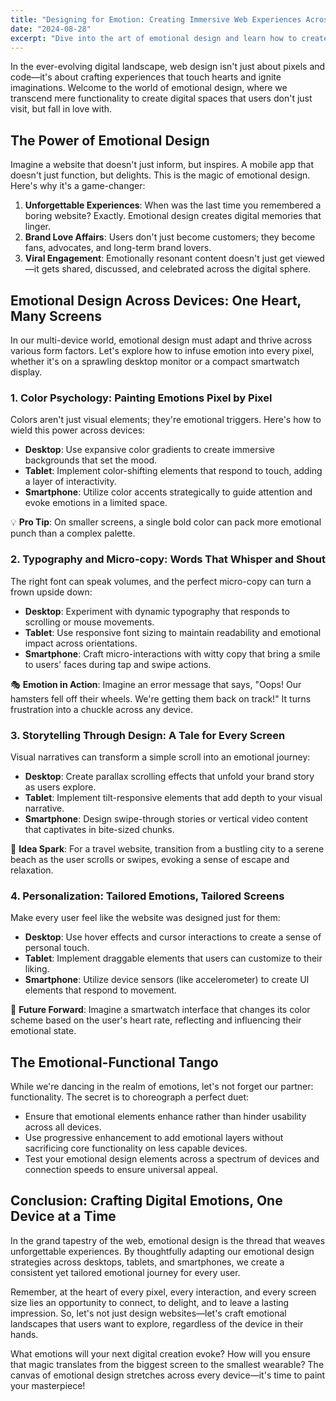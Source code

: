 ```yaml
---
title: "Designing for Emotion: Creating Immersive Web Experiences Across Devices"
date: "2024-08-28"
excerpt: "Dive into the art of emotional design and learn how to create captivating web experiences that resonate across desktops, tablets, and smartphones."
---
```


In the ever-evolving digital landscape, web design isn't just about pixels and code—it's about crafting experiences that touch hearts and ignite imaginations. Welcome to the world of emotional design, where we transcend mere functionality to create digital spaces that users don't just visit, but fall in love with.

## The Power of Emotional Design

Imagine a website that doesn't just inform, but inspires. A mobile app that doesn't just function, but delights. This is the magic of emotional design. Here's why it's a game-changer:

1. **Unforgettable Experiences**: When was the last time you remembered a boring website? Exactly. Emotional design creates digital memories that linger.
2. **Brand Love Affairs**: Users don't just become customers; they become fans, advocates, and long-term brand lovers.
3. **Viral Engagement**: Emotionally resonant content doesn't just get viewed—it gets shared, discussed, and celebrated across the digital sphere.

## Emotional Design Across Devices: One Heart, Many Screens

In our multi-device world, emotional design must adapt and thrive across various form factors. Let's explore how to infuse emotion into every pixel, whether it's on a sprawling desktop monitor or a compact smartwatch display.

### 1. Color Psychology: Painting Emotions Pixel by Pixel

Colors aren't just visual elements; they're emotional triggers. Here's how to wield this power across devices:

- **Desktop**: Use expansive color gradients to create immersive backgrounds that set the mood.
- **Tablet**: Implement color-shifting elements that respond to touch, adding a layer of interactivity.
- **Smartphone**: Utilize color accents strategically to guide attention and evoke emotions in a limited space.

💡 **Pro Tip**: On smaller screens, a single bold color can pack more emotional punch than a complex palette.

### 2. Typography and Micro-copy: Words That Whisper and Shout

The right font can speak volumes, and the perfect micro-copy can turn a frown upside down:

- **Desktop**: Experiment with dynamic typography that responds to scrolling or mouse movements.
- **Tablet**: Use responsive font sizing to maintain readability and emotional impact across orientations.
- **Smartphone**: Craft micro-interactions with witty copy that bring a smile to users' faces during tap and swipe actions.

🎭 **Emotion in Action**: Imagine an error message that says, "Oops! Our hamsters fell off their wheels. We're getting them back on track!" It turns frustration into a chuckle across any device.

### 3. Storytelling Through Design: A Tale for Every Screen

Visual narratives can transform a simple scroll into an emotional journey:

- **Desktop**: Create parallax scrolling effects that unfold your brand story as users explore.
- **Tablet**: Implement tilt-responsive elements that add depth to your visual narrative.
- **Smartphone**: Design swipe-through stories or vertical video content that captivates in bite-sized chunks.

🌟 **Idea Spark**: For a travel website, transition from a bustling city to a serene beach as the user scrolls or swipes, evoking a sense of escape and relaxation.

### 4. Personalization: Tailored Emotions, Tailored Screens

Make every user feel like the website was designed just for them:

- **Desktop**: Use hover effects and cursor interactions to create a sense of personal touch.
- **Tablet**: Implement draggable elements that users can customize to their liking.
- **Smartphone**: Utilize device sensors (like accelerometer) to create UI elements that respond to movement.

🔮 **Future Forward**: Imagine a smartwatch interface that changes its color scheme based on the user's heart rate, reflecting and influencing their emotional state.

## The Emotional-Functional Tango

While we're dancing in the realm of emotions, let's not forget our partner: functionality. The secret is to choreograph a perfect duet:

- Ensure that emotional elements enhance rather than hinder usability across all devices.
- Use progressive enhancement to add emotional layers without sacrificing core functionality on less capable devices.
- Test your emotional design elements across a spectrum of devices and connection speeds to ensure universal appeal.

## Conclusion: Crafting Digital Emotions, One Device at a Time

In the grand tapestry of the web, emotional design is the thread that weaves unforgettable experiences. By thoughtfully adapting our emotional design strategies across desktops, tablets, and smartphones, we create a consistent yet tailored emotional journey for every user.

Remember, at the heart of every pixel, every interaction, and every screen size lies an opportunity to connect, to delight, and to leave a lasting impression. So, let's not just design websites—let's craft emotional landscapes that users want to explore, regardless of the device in their hands.

What emotions will your next digital creation evoke? How will you ensure that magic translates from the biggest screen to the smallest wearable? The canvas of emotional design stretches across every device—it's time to paint your masterpiece!
